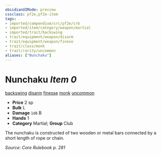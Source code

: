```yaml
---
obsidianUIMode: preview
cssclass: pf2e,pf2e-item
tags:
- imported/compendium/src/pf2e/crb
- imported/item/category/weapon/martial
- imported/trait/backswing
- trait/equipment/weapon/disarm
- trait/equipment/weapon/finese
- trait/class/monk
- trait/rarity/uncommon
aliases: ["Nunchaku"]
---
```

# Nunchaku *Item 0*  
[backswing](backswing.md)  [disarm](rules/traits/disarm.md)  [finesse](finesse.md)  [monk](rules/traits/monk.md)  [uncommon](uncommon.md)  

- **Price** 2 sp
- **Bulk** L
- **Damage** `1d6` B
- **Hands** 1
- **Category** Martial; **Group** Club 

The nunchaku is constructed of two wooden or metal bars connected by a short length of rope or chain.

*Source: Core Rulebook p. 281*